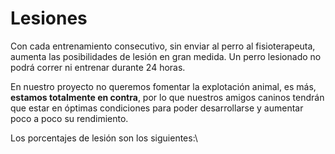 # Lesiones

Con cada entrenamiento consecutivo, sin enviar al perro al fisioterapeuta, aumenta las posibilidades de lesión en gran medida. Un perro lesionado no podrá correr ni entrenar durante 24 horas.

En nuestro proyecto no queremos fomentar la explotación animal, es más, **estamos totalmente en contra**, por lo que nuestros amigos caninos tendrán que estar en óptimas condiciones para poder desarrollarse y aumentar poco a poco su rendimiento.

Los porcentajes de lesión son los siguientes:\
